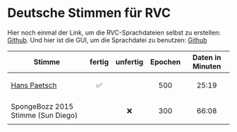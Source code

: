 # Deutsche Stimmen für RVC

Hier noch einmal der Link, um die RVC-Sprachdateien selbst zu erstellen: [Github](https://github.com/RVC-Project/Retrieval-based-Voice-Conversion-WebUI).
Und hier ist die GUI, um die Sprachdatei zu benutzen: [Github](https://github.com/Tiger14n/RVC-GUI)

|Stimme|fertig|unfertig|Epochen|Daten in Minuten|
|---|---|---|---|---|
|[Hans Paetsch](https://github.com/haunetal1990/AI_RVC_Stimmen/releases/tag/HansPaetsch)|<p align="center">:white_check_mark:</p>||<p align="center">500</p>|<p align="center">25:19</p>|
|SpongeBozz 2015 Stimme (Sun Diego)||<p align="center">:x:</p>|<p align="center">300</p>|<p align="center">66:08</p>|
